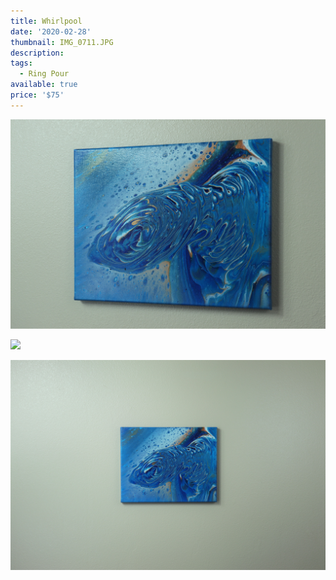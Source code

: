 ```yaml
---
title: Whirlpool
date: '2020-02-28'
thumbnail: IMG_0711.JPG
description: 
tags:
  - Ring Pour
available: true
price: '$75'
---
```


![](IMG_0719.JPG)

![](IMG_0716.JPG)

![](IMG_0708.JPG)

